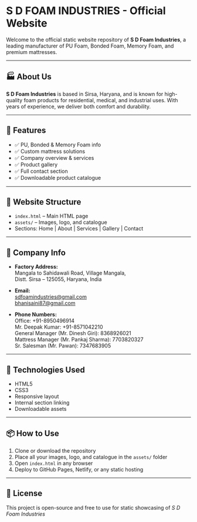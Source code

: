 # S D FOAM INDUSTRIES - Official Website

Welcome to the official static website repository of **S D Foam Industries**, a leading manufacturer of PU Foam, Bonded Foam, Memory Foam, and premium mattresses.

---

## 🏭 About Us

**S D Foam Industries** is based in Sirsa, Haryana, and is known for high-quality foam products for residential, medical, and industrial uses. With years of experience, we deliver both comfort and durability.

---

## 🧩 Features

- ✅ PU, Bonded & Memory Foam info
- ✅ Custom mattress solutions
- ✅ Company overview & services
- ✅ Product gallery
- ✅ Full contact section
- ✅ Downloadable product catalogue

---

## 📁 Website Structure

- `index.html` – Main HTML page
- `assets/` – Images, logo, and catalogue
- Sections: Home | About | Services | Gallery | Contact

---

## 📍 Company Info

- **Factory Address:**  
  Mangala to Sahidawali Road, Village Mangala,  
  Distt. Sirsa – 125055, Haryana, India

- **Email:**  
  sdfoamindustries@gmail.com  
  bhanisaini87@gmail.com

- **Phone Numbers:**  
  Office: +91-8950496914  
  Mr. Deepak Kumar: +91-8571042210  
  General Manager (Mr. Dinesh Giri): 8368926021  
  Mattress Manager (Mr. Pankaj Sharma): 7703820327  
  Sr. Salesman (Mr. Pawan): 7347683905

---

## 💼 Technologies Used

- HTML5  
- CSS3  
- Responsive layout  
- Internal section linking  
- Downloadable assets

---

## 📦 How to Use

1. Clone or download the repository  
2. Place all your images, logo, and catalogue in the `assets/` folder  
3. Open `index.html` in any browser  
4. Deploy to GitHub Pages, Netlify, or any static hosting

---

## 🔖 License

This project is open-source and free to use for static showcasing of *S D Foam Industries*
